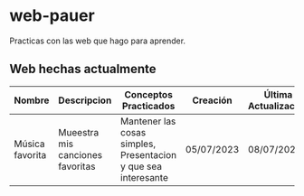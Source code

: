# web-pauer
Practicas con las web que hago para aprender.
## Web hechas actualmente
 | Nombre | Descripcion |Conceptos Practicados|Creación|Última Actualización|
 |--------|-------------|---------------------|--------|--------------------|
 |Música favorita|Mueestra mis canciones favoritas|Mantener las cosas simples, Presentacion y que sea interesante|05/07/2023|08/07/2023|
 

